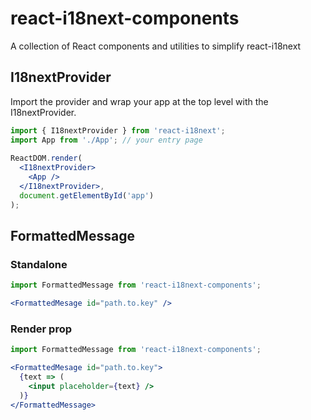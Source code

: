 # react-i18next-components
A collection of React components and utilities to simplify react-i18next

## I18nextProvider
Import the provider and wrap your app at the top level with the I18nextProvider.

```jsx
import { I18nextProvider } from 'react-i18next';
import App from './App'; // your entry page
​
ReactDOM.render(
  <I18nextProvider>
    <App />
  </I18nextProvider>,
  document.getElementById('app')
);
```

## FormattedMessage
### Standalone
```jsx
import FormattedMessage from 'react-i18next-components';

<FormattedMesage id="path.to.key" />
```
### Render prop
```jsx
import FormattedMessage from 'react-i18next-components';

<FormattedMesage id="path.to.key">
  {text => (
    <input placeholder={text} />
  )}
</FormattedMessage>
```
